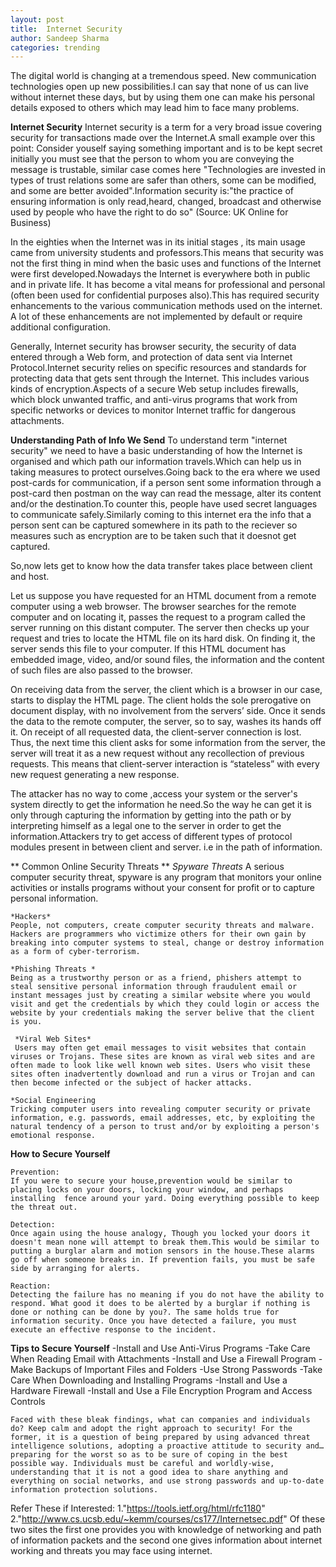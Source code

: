 ```yaml
---
layout: post
title:  Internet Security
author: Sandeep Sharma
categories: trending
---
```


The digital world is changing at a tremendous speed. New communication technologies open up new possibilities.I can say that none of us can live without internet these days, but by using them one can make his personal details exposed to others which may lead him to face many problems.

**Internet Security**
	Internet security is a term for a very broad issue covering security for transactions made over the Internet.A small example over this point: Consider youself saying something important and is to be kept secret initially you must see that the person to whom you are conveying the message is trustable, similar case comes here "Technologies are invested in types of trust relations some are safer than others, some can be modified, and some are better avoided".Information security is:"the practice of ensuring information is only read,heard, changed, broadcast and otherwise used by people who have the right to do so" (Source: UK Online for Business) 

In the eighties when the Internet was in its initial stages , its main usage came from university students and professors.This means that security was not the first thing in mind when the basic uses and functions of the Internet were first developed.Nowadays the Internet is everywhere both in public and in private life. It has become a vital means for professional and personal (often been used for confidential purposes also).This has required security enhancements to the various communication methods used on the internet. A lot of these enhancements are not implemented by default or require additional configuration.

Generally, Internet security has browser security, the security of data entered through a Web form, and protection of data sent via Internet Protocol.Internet security relies on specific resources and standards for protecting data that gets sent through the Internet. This includes various kinds of encryption.Aspects of a secure Web setup includes firewalls, which block unwanted traffic, and anti-virus programs that work from specific networks or devices to monitor Internet traffic for dangerous attachments.

**Understanding Path of Info We Send**
	To understand term "internet security" we need to have a basic understanding of how the Internet is organised and which path our information travels.Which can help us in taking measures to protect ourselves.Going back to the era where we used post-cards for communication, if a person sent some information through a post-card then postman on the way can read the message, alter its content and/or the destination.To counter this, people have used secret languages to communicate safely.Similarly coming to this internet era the info that a person sent can be captured somewhere in its path to the reciever so measures such as encryption are to be taken such that it doesnot get captured.

So,now lets get to know how the data transfer takes place between client and host.
     
Let us suppose you have requested for an HTML document from a remote computer using a web browser. The browser searches for the remote computer and on locating it, passes the request to a program called the server running on this distant computer. The server then checks up your request and tries to locate the HTML file on its hard disk. On finding it, the server sends this file to your computer. If this HTML document has embedded image, video, and/or sound files, the information and the content of such files are also passed to the browser.

On receiving data from the server, the client which is a browser in our case, starts to display the HTML page. The client holds the sole prerogative on document display, with no involvement from the servers’ side. Once it sends the data to the remote computer, the server, so to say, washes its hands off it. On receipt of all requested data, the client-server connection is lost. Thus, the next time this client asks for some information from the server, the server will treat it as a new request without any recollection of previous requests. This means that client-server interaction is “stateless” with every new request generating a new response.

The attacker has no way to come ,access your system or the server's system directly to get the information he need.So the way he can get it is only through capturing the information by getting into the path or by interpreting himself as a legal one to the server in order to get the information.Attackers try to get access of different types of protocol modules present in between client and server. i.e in the path of information.

** Common Online Security Threats ** 
	*Spyware Threats*
	A serious computer security threat, spyware is any program that monitors your online activities or installs programs without your consent for profit or to capture personal information. 
	
	*Hackers*
	People, not computers, create computer security threats and malware. Hackers are programmers who victimize others for their own gain by breaking into computer systems to steal, change or destroy information as a form of cyber-terrorism. 
  
	*Phishing Threats *
	Being as a trustworthy person or as a friend, phishers attempt to steal sensitive personal information through fraudulent email or instant messages just by creating a similar website where you would visit and get the credentials by which they could login or access the website by your credentials making the server belive that the client is you.
      
     *Viral Web Sites*
	 Users may often get email messages to visit websites that contain viruses or Trojans. These sites are known as viral web sites and are often made to look like well known web sites. Users who visit these sites often inadvertently download and run a virus or Trojan and can then become infected or the subject of hacker attacks.   
         
    *Social Engineering
	Tricking computer users into revealing computer security or private information, e.g. passwords, email addresses, etc, by exploiting the natural tendency of a person to trust and/or by exploiting a person's emotional response. 
 
**How to Secure Yourself**
	
	Prevention: 
	If you were to secure your house,prevention would be similar to placing locks on your doors, locking your window, and perhaps installing  fence around your yard. Doing everything possible to keep the threat out.

	Detection: 
	Once again using the house analogy, Though you locked your doors it doesn't mean none will attempt to break them.This would be similar to putting a burglar alarm and motion sensors in the house.These alarms go off when someone breaks in. If prevention fails, you must be safe side by arranging for alerts.
	
	Reaction:
	Detecting the failure has no meaning if you do not have the ability to respond. What good it does to be alerted by a burglar if nothing is done or nothing can be done by you?. The same holds true for information security. Once you have detected a failure, you must execute an effective response to the incident.
     
**Tips to Secure Yourself**
	-Install and Use Anti-Virus Programs
	-Take Care When Reading Email with Attachments
	-Install and Use a Firewall Program
	-Make Backups of Important Files and Folders
	-Use Strong Passwords
	-Take Care When Downloading and Installing Programs
	-Install and Use a Hardware Firewall
	-Install and Use a File Encryption Program and Access Controls
	

	Faced with these bleak findings, what can companies and individuals do? Keep calm and adopt the right approach to security! For the former, it is a question of being prepared by using advanced threat intelligence solutions, adopting a proactive attitude to security and… preparing for the worst so as to be sure of coping in the best possible way. Individuals must be careful and worldly-wise, understanding that it is not a good idea to share anything and everything on social networks, and use strong passwords and up-to-date information protection solutions.

Refer These if Interested:
 1."https://tools.ietf.org/html/rfc1180"   
2."http://www.cs.ucsb.edu/~kemm/courses/cs177/Internetsec.pdf" 
		Of these two sites the first one provides you with knowledge of networking and path of information packets and the second one gives information about internet working and threats you may face using internet.